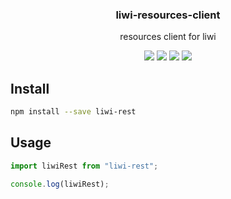 <h3 align="center">
  liwi-resources-client
</h3>

<p align="center">
  resources client for liwi
</p>

<p align="center">
  <a href="https://npmjs.org/package/liwi-resources-client"><img src="https://img.shields.io/npm/v/liwi-resources-client.svg?style=flat-square"></a>
  <a href="https://npmjs.org/package/liwi-resources-client"><img src="https://img.shields.io/npm/dw/liwi-resources-client.svg?style=flat-square"></a>
  <a href="https://npmjs.org/package/liwi-resources-client"><img src="https://img.shields.io/node/v/liwi-resources-client.svg?style=flat-square"></a>
  <a href="https://npmjs.org/package/liwi-resources-client"><img src="https://img.shields.io/npm/types/liwi-resources-client.svg?style=flat-square"></a>
</p>

## Install

```bash
npm install --save liwi-rest
```

## Usage

```js
import liwiRest from "liwi-rest";

console.log(liwiRest);
```
